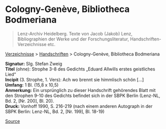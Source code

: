 # Cologny-Genève, Bibliotheca Bodmeriana

> Lenz-Archiv Heidelberg. Texte von Jacob (Jakob) Lenz, Bibliographien der Werke und der Forschungsliteratur, Handschriften-Verzeichnisse etc.

[Verzeichnisse](moz-extension://d35bb3b2-ddfa-441d-8f41-a46474391c10/index.html) > [Handschriften](moz-extension://d35bb3b2-ddfa-441d-8f41-a46474391c10/index.html) > Cologny-Genève, Bibliotheca Bodmeriana

**Signatur:** Slg. Stefan Zweig  
**Titel** (ohne): Strophe 3-8 des Gedichts „Eduard Allwills erstes geistliches Lied“  
**Incipit** (3. Strophe, 1. Vers): Ach wo brennt sie himmlisch schön \[…\]  
**Umfang:** 1 Bl. (15,8 x 10,5)  
**Anmerkung:** Ein ursprünglich zu dieser Handschrift gehörendes Blatt mit den Strophen 9-10 des Gedichts befindet sich in der SBPK Berlin (Lenz-NL, Bd. 2, \[Nr. 200\], Bl. 20).  
**Druck:** Vonhoff 1990, S. 216-219 (nach einem anderen Autograph in der SBPK Berlin: Lenz-NL, Bd. 2, \[Nr. 199\], Bl. 18-19)


[Source](https://jacoblenz.de/verzeichnisse/handschriften/cologny.html)